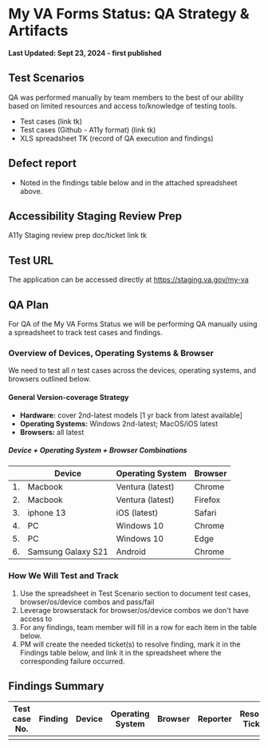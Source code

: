 # My VA Forms Status: QA Strategy & Artifacts 
**Last Updated: Sept 23, 2024 - first published**

## Test Scenarios
QA was performed manually by team members to the best of our ability based on limited resources and access to/knowledge of testing tools. 
* Test cases (link tk)
* Test cases (Github - A11y format) (link tk)
* XLS spreadsheet TK (record of QA execution and findings)


## Defect report
- Noted in the findings table below and in the attached spreadsheet above.

## Accessibility Staging Review Prep
A11y Staging review prep doc/ticket link tk

## Test URL
The application can be accessed directly at https://staging.va.gov/my-va

## QA Plan 
For QA of the My VA Forms Status we will be performing QA manually using a spreadsheet to track test cases and findings.

### Overview of Devices, Operating Systems & Browser

We need to test all _n_ test cases across the devices, operating systems, and browsers outlined below. 

#### General Version-coverage Strategy
- **Hardware:** cover 2nd-latest models [1 yr back from latest available]
- **Operating Systems:** Windows 2nd-latest; MacOS/iOS latest
- **Browsers:** all latest 

##### Device + Operating System + Browser Combinations

|   |      Device        |  Operating System  | Browser  |
|---|--------------------|--------------------|----------|
|1. |      Macbook       |  Ventura (latest)  | Chrome   |
|2. |      Macbook       |  Ventura (latest)  | Firefox  |
|3. |     iphone 13      |    iOS (latest)    | Safari   |
|4. |         PC         |     Windows 10     | Chrome   |
|5. |         PC         |     Windows 10     | Edge     |
|6. | Samsung Galaxy S21 |      Android       | Chrome   |


### How We Will Test and Track
1. Use the spreadsheet in Test Scenario section to document test cases, browser/os/device combos and pass/fail
2. Leverage browserstack for browser/os/device combos we don't have access to
3. For any findings, team member will fill in a row for each item in the table below. 
4. PM will create the needed ticket(s) to resolve finding, mark it in the Findings table below, and link it in the spreadsheet where the corresponding failure occurred.

## Findings Summary
| Test case No. |    Finding       | Device  | Operating System| Browser |Reporter | Resolution Ticket(s)| Status |
|---------------|------------------|---------|-----------------|---------|---------|---------------------|--------|
|  |  |  |  |  |  |  |  |

